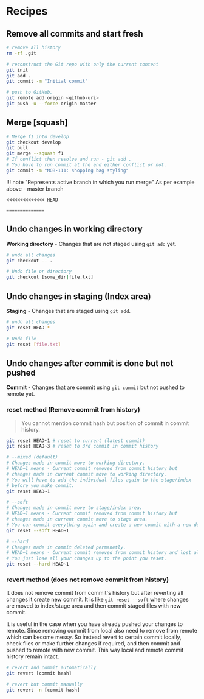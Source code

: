# Recipes

## Remove all commits and start fresh

```bash
# remove all history
rm -rf .git

# reconstruct the Git repo with only the current content
git init
git add .
git commit -m "Initial commit"

# push to GitHub.
git remote add origin <github-uri>
git push -u --force origin master
```

## Merge [squash]

```bash
# Merge f1 into develop
git checkout develop
git pull
git merge --squash f1
# If conflict then resolve and run - git add .
# You have to run commit at the end either conflict or not.
git commit -m "MOB-111: shopping bag styling"
```

!!! note "Represents active branch in which you run merge"
    As per example above - master branch

    <<<<<<<<<<<<<< HEAD

    ==============

## Undo changes in working directory

**Working directory** - Changes that are not staged using `git add` yet.

```bash
# undo all changes
git checkout -- .

# Undo file or directory
git checkout [some_dir|file.txt]
```

## Undo changes in staging (Index area)

**Staging** - Changes that are staged using `git add`.

```bash
# undo all changes
git reset HEAD *

# Undo file
git reset [file.txt]
```

## Undo changes after commit is done but not pushed

**Commit** - Changes that are commit using `git commit` but not pushed to remote yet.

### reset method (Remove commit from history)

> You cannot mention commit hash but position of commit in commit history.

```bash
git reset HEAD~1 # reset to current (latest commit)
git reset HEAD~3 # reset to 3rd commit in commit history

# --mixed (default)
# Changes made in commit move to working directory.
# HEAD~1 means - Current commit removed from commit history but
# changes made in current commit move to working directory.
# You will have to add the individual files again to the stage/index
# before you make commit.
git reset HEAD~1

# --soft
# Changes made in commit move to stage/index area.
# HEAD~1 means - Current commit removed from commit history but
# changes made in current commit move to stage area.
# You can commit everything again and create a new commit with a new description.
git reset --soft HEAD~1

# --hard
# Changes made in commit deleted permanetly.
# HEAD~1 means - Current commit removed from commit history and lost all changes.
# You just lose all your changes up to the point you reset.
git reset --hard HEAD~1
```

### revert method (does not remove commit from history)

It does not remove commit from commit's history but after reverting all changes it create new commit. It is like `git reset --soft` where changes are moved to index/stage area and then commit staged files with new commit.

It is useful in the case when you have already pushed your changes to remote. Since removing commit from local also need to remove from remote which can become messy. So instead revert to certain commit locally, check files or make further changes if required, and then commit and pushed to remote with new commit. This way local and remote commit history remain intact.

```bash
# revert and commit automatically
git revert [commit hash]

# revert but commit manually
git revert -n [commit hash]
```
